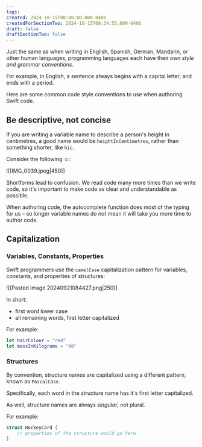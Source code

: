 ```yaml
---
tags:
created: 2024-10-15T00:00:00.000-0400
createdForSectionTwo: 2024-10-15T00:34:55.000-0400
draft: false
draftSectionTwo: false
---
```

Just the same as when writing in English, Spanish, German, Mandarin, or other human languages, programming languages each have their own *style and grammar conventions*.

For example, in English, a sentence always begins with a capital letter, and ends with a period.

Here are some common code style conventions to use when authoring Swift code.

## Be descriptive, not concise

If you are writing a variable name to describe a person's height in centimetres, a good name would be `heightInCentimetres`, rather than something shorter, like `hic`.

Consider the following ☺️:

![[IMG_0039.jpeg|450]]

Shortforms lead to confusion. We read code many more times than we write code, so it's important to make code as clear and understandable as possible.

When authoring code, the autocomplete function does most of the typing for us – so longer variable names do not mean it will take you more time to author code.

## Capitalization

### Variables, Constants, Properties

Swift programmers use the `camelCase` capitalization pattern for variables, constants, and properties of structures:

![[Pasted image 20240921084427.png|250]]

In short:

- first word lower case
- all remaining words, first letter capitalized

For example:

```swift
let hairColour = "red"
let massInKilograms = "80"
```

### Structures

By convention, structure names are capitalized using a different pattern, known as `PascalCase`.

Specifically, each word in the structure name has it's first letter capitalized.

As well, structure names are always *singular*, not plural.

For example:

```swift
struct HockeyCard {
    // properties of the structure would go here
}
```